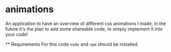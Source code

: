 # animations

An application to have an overview of different css animations I made, in the future it's the plan to add some shareable code, to simply implement it into your code!

** Requirements
For this code `node` and `npm` should be installed.
